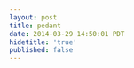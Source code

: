 ```yaml
---
layout: post
title: pedant
date: 2014-03-29 14:50:01 PDT
hidetitle: 'true'
published: false
---
```



